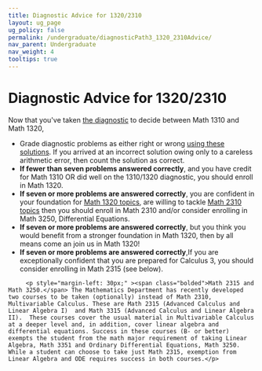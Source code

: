 ```yaml
---
title: Diagnostic Advice for 1320/2310
layout: ug_page
ug_policy: false
permalink: /undergraduate/diagnosticPath3_1320_2310Advice/
nav_parent: Undergraduate
nav_weight: 4
tooltips: true
---
```

<h1 class="mb-4">Diagnostic Advice for 1320/2310</h1>

<p> Now that you've taken  <a href="https://math.virginia.edu/undergraduate/placement-files/diagnostic_1320_2310.html">the diagnostic</a> to decide between Math 1310 and Math 1320,  </p>

 <ul>
    <li> Grade diagnostic problems as either right or wrong <a href="https://math.virginia.edu/undergraduate/placement-files/ExamC_Solutions.pdf">using these solutions</a>. If you arrived at an incorrect solution owing only to a careless arithmetic error, then count the solution as correct. </li>
    <li> <strong>If fewer than seven problems answered correctly</strong>, and you have credit for Math 1310 OR did well on the 1310/1320 diagnostic,  you should enroll in Math 1320.  </li>
      <li> <strong>If seven or more problems are  answered correctly</strong>, you are confident in your foundation for <a href="https://math.virginia.edu/undergraduate/placement-files/1320.html">Math 1320 topics</a>, are willing to tackle  <a href="https://math.virginia.edu/undergraduate/placement-files/2310.html">Math 2310 topics</a> then you should enroll in Math 2310 and/or consider enrolling in Math 3250, Differential Equations.</li>
  	 <li> <strong>If seven or more problems are  answered correctly</strong>, but you think you would benefit from a stronger foundation in Math 1320, then by all means come an join us in Math 1320!</li>
  	 <li><strong>If seven or more problems are  answered correctly</strong>,If you are exceptionally confident that you are prepared for Calculus 3, you should consider enrolling in Math 2315 (see below).</li>  	 
  </ul>

    	 <p style="margin-left: 30px;" ><span class="bolded">Math 2315 and Math 3250.</span> The Mathematics Department has recently developed two courses to be taken (optionally) instead of Math 2310, Multivariable Calculus. These are Math 2315 (Advanced Calculus and Linear Algebra I)  and Math 3315 (Advanced Calculus and Linear Algebra II).  These courses cover the usual material in Multivariable Calculus at a deeper level and, in addition, cover linear algebra and differential equations. Success in these courses (B- or better) exempts the student from the math major requirement of taking Linear Algebra, Math 3351 and Ordinary Differential Equations, Math 3250. While a student can choose to take just Math 2315, exemption from Linear Algebra and ODE requires success in both courses.</p>
